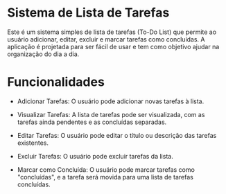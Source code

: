 # Sistema de Lista de Tarefas 
Este é um sistema simples de lista de tarefas (To-Do List) que permite ao usuário adicionar, editar, excluir e marcar tarefas como concluídas. A aplicação é projetada para ser fácil de usar e tem como objetivo ajudar na organização do dia a dia. 

# Funcionalidades 

- Adicionar Tarefas: O usuário pode adicionar novas tarefas à lista. 

- Visualizar Tarefas: A lista de tarefas pode ser visualizada, com as tarefas ainda pendentes e as concluídas separadas. 

- Editar Tarefas: O usuário pode editar o título ou descrição das tarefas existentes. 

- Excluir Tarefas: O usuário pode excluir tarefas da lista. 

- Marcar como Concluída: O usuário pode marcar tarefas como "concluídas", e a tarefa será movida para uma lista de tarefas concluídas. 
